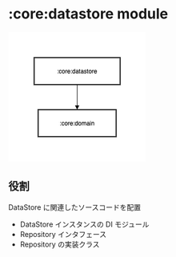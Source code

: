 # :core:datastore module

![:core:datastore](../../images/module/core/datastore.png)

## 役割

DataStore に関連したソースコードを配置

  * DataStore インスタンスの DI モジュール
  * Repository インタフェース
  * Repository の実装クラス